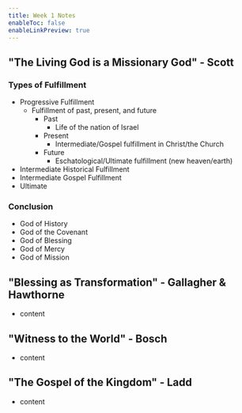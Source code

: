 ```yaml
---
title: Week 1 Notes
enableToc: false
enableLinkPreview: true
---
```


## "The Living God is a Missionary God" - Scott

### Types of Fulfillment

- Progressive Fulfillment
	- Fulfillment of past, present, and future
		- Past
			- Life of the nation of Israel
		- Present
			- Intermediate/Gospel fulfillment in Christ/the Church
		- Future
			- Eschatological/Ultimate fulfillment (new heaven/earth)
- Intermediate Historical Fulfillment
- Intermediate Gospel Fulfillment
- Ultimate

### Conclusion

- God of History
- God of the Covenant
- God of Blessing
- God of Mercy
- God of Mission

## "Blessing as Transformation" - Gallagher & Hawthorne

- content

## "Witness to the World" - Bosch

- content

## "The Gospel of the Kingdom" - Ladd

- content
